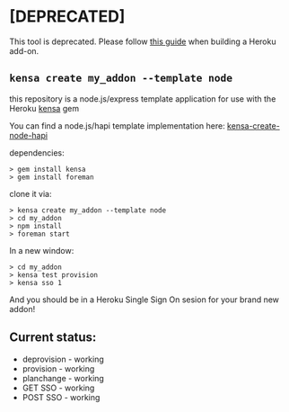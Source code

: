 # [DEPRECATED]

This tool is deprecated. Please follow [this guide](https://devcenter.heroku.com/articles/building-a-heroku-add-on) when building a Heroku add-on.

## `kensa create my_addon --template node`

this repository is a node.js/express template application for use with the 
Heroku <a href="http://github.com/heroku/kensa">kensa</a> gem

You can find a node.js/hapi template implementation here: <a href="https://github.com/KevinGrandon/kensa-create-node-hapi">kensa-create-node-hapi</a>

dependencies:

    > gem install kensa
    > gem install foreman

clone it via:

    > kensa create my_addon --template node
    > cd my_addon
    > npm install
    > foreman start

In a new window: 

    > cd my_addon
    > kensa test provision
    > kensa sso 1

And you should be in a Heroku Single Sign On sesion for your brand new addon! 

## Current status: 
- deprovision - working
- provision   - working
- planchange  - working
- GET SSO     - working
- POST SSO    - working
